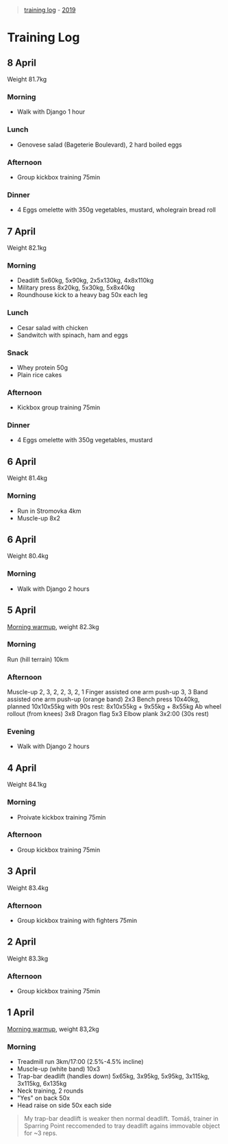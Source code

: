 > [training log](/training-log/) - [2019](/training-log/2019/)

# Training Log

## 8 April
Weight 81.7kg

### Morning
- Walk with Django 1 hour

### Lunch
- Genovese salad (Bageterie Boulevard), 2 hard boiled eggs

### Afternoon
- Group kickbox training 75min

### Dinner
- 4 Eggs omelette with 350g vegetables, mustard, wholegrain bread roll


## 7 April
Weight 82.1kg

### Morning
- Deadlift 5x60kg, 5x90kg, 2x5x130kg, 4x8x110kg
- Military press 8x20kg, 5x30kg, 5x8x40kg
- Roundhouse kick to a heavy bag 50x each leg

### Lunch
- Cesar salad with chicken
- Sandwitch with spinach, ham and eggs

### Snack
- Whey protein 50g
- Plain rice cakes

### Afternoon
- Kickbox group training 75min

### Dinner
- 4 Eggs omelette with 350g vegetables, mustard


## 6 April
Weight 81.4kg

### Morning
- Run in Stromovka 4km
- Muscle-up 8x2


## 6 April
Weight 80.4kg

### Morning
- Walk with Django 2 hours


## 5 April
[Morning warmup](/articles/morning-routine), weight 82.3kg

### Morning
Run (hill terrain) 10km

### Afternoon
Muscle-up 2, 3, 2, 2, 3, 2, 1
Finger assisted one arm push-up 3, 3
Band assisted one arm push-up (orange band) 2x3
Bench press 10x40kg, planned 10x10x55kg with 90s rest: 8x10x55kg + 9x55kg + 8x55kg
Ab wheel rollout (from knees) 3x8
Dragon flag 5x3
Elbow plank 3x2:00 (30s rest)

### Evening
- Walk with Django 2 hours


## 4 April
Weight 84.1kg

### Morning
 - Proivate kickbox training 75min

### Afternoon
 - Group kickbox training 75min


## 3 April
Weight 83.4kg

### Afternoon
 - Group kickbox training with fighters 75min


## 2 April
Weight 83.3kg

### Afternoon
 - Group kickbox training 75min


## 1 April
[Morning warmup](/articles/morning-routine), weight 83,2kg

### Morning
- Treadmill run 3km/17:00 (2.5%-4.5% incline)
- Muscle-up (white band) 10x3
- Trap-bar deadlift (handles down) 5x65kg, 3x95kg, 5x95kg, 3x115kg, 3x115kg, 6x135kg
- Neck training, 2 rounds
 - "Yes" on back 50x
 - Head raise on side 50x each side
 
 > My trap-bar deadlift is weaker then normal deadlift. Tomáš, trainer in Sparring Point reccomended to tray deadlift agains immovable object for ~3 reps.
